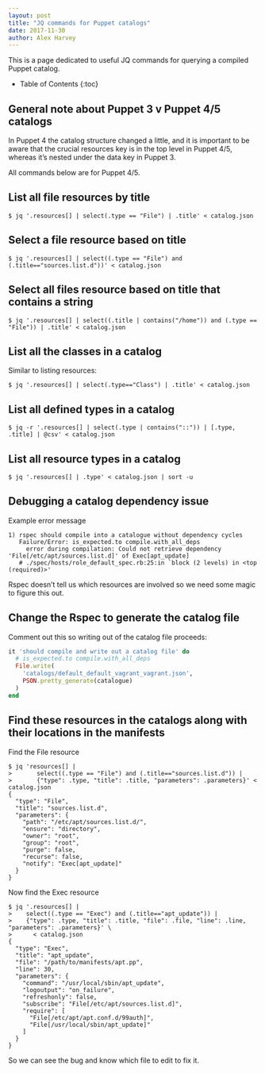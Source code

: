 ```yaml
---
layout: post
title: "JQ commands for Puppet catalogs"
date: 2017-11-30
author: Alex Harvey
---
```


This is a page dedicated to useful JQ commands for querying a compiled Puppet catalog.

* Table of Contents
{:toc}

## General note about Puppet 3 v Puppet 4/5 catalogs
In Puppet 4 the catalog structure changed a little, and it is important to be aware that the crucial resources key is in the top level in Puppet 4/5, whereas it’s nested under the data key in Puppet 3.

All commands below are for Puppet 4/5.

## List all file resources by title
~~~ text
$ jq '.resources[] | select(.type == "File") | .title' < catalog.json
~~~
## Select a file resource based on title
~~~ text
$ jq '.resources[] | select((.type == "File") and (.title=="sources.list.d"))' < catalog.json
~~~
## Select all files resource based on title that contains a string
~~~ text
$ jq '.resources[] | select((.title | contains("/home")) and (.type == "File")) | .title' < catalog.json
~~~
## List all the classes in a catalog
Similar to listing resources:

~~~ text
$ jq '.resources[] | select(.type=="Class") | .title' < catalog.json
~~~
## List all defined types in a catalog
~~~ text
$ jq -r '.resources[] | select(.type | contains("::")) | [.type, .title] | @csv' < catalog.json
~~~
## List all resource types in a catalog
~~~ text
$ jq '.resources[] | .type' < catalog.json | sort -u
~~~
## Debugging a catalog dependency issue
Example error message
~~~ text
1) rspec should compile into a catalogue without dependency cycles
   Failure/Error: is_expected.to compile.with_all_deps
     error during compilation: Could not retrieve dependency 'File[/etc/apt/sources.list.d]' of Exec[apt_update]
   # ./spec/hosts/role_default_spec.rb:25:in `block (2 levels) in <top (required)>'
~~~
Rspec doesn’t tell us which resources are involved so we need some magic to figure this out.

## Change the Rspec to generate the catalog file
Comment out this so writing out of the catalog file proceeds:

~~~ ruby
it 'should compile and write out a catalog file' do
  # is_expected.to compile.with_all_deps
  File.write(
    'catalogs/default_default_vagrant_vagrant.json',
    PSON.pretty_generate(catalogue)
  )
end
~~~
## Find these resources in the catalogs along with their locations in the manifests
Find the File resource
~~~ text
$ jq 'resources[] |
>       select((.type == "File") and (.title=="sources.list.d")) |
>       {"type": .type, "title": .title, "parameters": .parameters}' < catalog.json
{
  "type": "File",
  "title": "sources.list.d",
  "parameters": {
    "path": "/etc/apt/sources.list.d/",
    "ensure": "directory",
    "owner": "root",
    "group": "root",
    "purge": false,
    "recurse": false,
    "notify": "Exec[apt_update]"
  }
}
~~~
Now find the Exec resource
~~~ text
$ jq '.resources[] |
>    select((.type == "Exec") and (.title=="apt_update")) |
>    {"type": .type, "title": .title, "file": .file, "line": .line, "parameters": .parameters}' \
>      < catalog.json
{
  "type": "Exec",
  "title": "apt_update",
  "file": "/path/to/manifests/apt.pp",
  "line": 30,
  "parameters": {
    "command": "/usr/local/sbin/apt_update",
    "logoutput": "on_failure",
    "refreshonly": false,
    "subscribe": "File[/etc/apt/sources.list.d]",
    "require": [
      "File[/etc/apt/apt.conf.d/99auth]",
      "File[/usr/local/sbin/apt_update]"
    ]
  }
}
~~~
So we can see the bug and know which file to edit to fix it.
